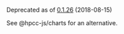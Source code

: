 Deprecated as of [0.1.26](https://github.com/hpcc-systems/Visualization/compare/@hpcc-js/amchart@0.1.25...@hpcc-js/amchart@0.1.26) (2018-08-15)

See @hpcc-js/charts for an alternative.
